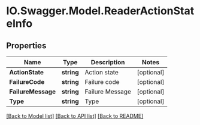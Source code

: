 # IO.Swagger.Model.ReaderActionStateInfo
## Properties

Name | Type | Description | Notes
------------ | ------------- | ------------- | -------------
**ActionState** | **string** | Action state | [optional] 
**FailureCode** | **string** | Failure code | [optional] 
**FailureMessage** | **string** | Failure Message | [optional] 
**Type** | **string** | Type | [optional] 

[[Back to Model list]](../README.md#documentation-for-models) [[Back to API list]](../README.md#documentation-for-api-endpoints) [[Back to README]](../README.md)

